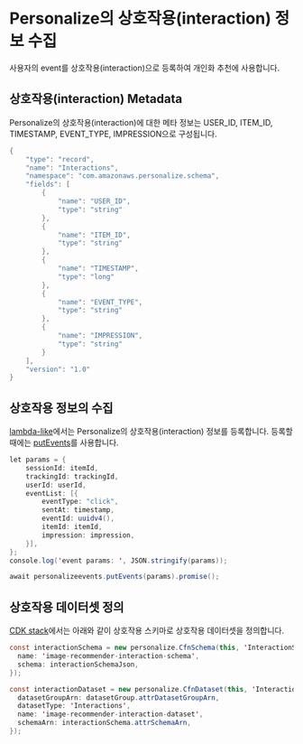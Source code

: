 # Personalize의 상호작용(interaction) 정보 수집

사용자의 event를 상호작용(interaction)으로 등록하여 개인화 추천에 사용합니다.

## 상호작용(interaction) Metadata

Personalize의 상호작용(interaction)에 대한 메타 정보는 USER_ID, ITEM_ID, TIMESTAMP, EVENT_TYPE, IMPRESSION으로 구성됩니다. 

```java
{
    "type": "record",
    "name": "Interactions",
    "namespace": "com.amazonaws.personalize.schema",
    "fields": [
        {
            "name": "USER_ID",
            "type": "string"
        },
        {
            "name": "ITEM_ID",
            "type": "string"
        },
        {
            "name": "TIMESTAMP",
            "type": "long"
        },
        { 
            "name": "EVENT_TYPE",
            "type": "string"
        },
        {
            "name": "IMPRESSION",
            "type": "string"
        }
    ],
    "version": "1.0"
}
```

## 상호작용 정보의 수집

[lambda-like](./lambda-like/index.js)에서는 Personalize의 상호작용(interaction) 정보를 등록합니다. 등록할때에는 [putEvents](https://docs.aws.amazon.com/personalize/latest/dg/API_UBS_PutEvents.html)를 사용합니다. 

```java
let params = {            
    sessionId: itemId,
    trackingId: trackingId,
    userId: userId,
    eventList: [{
        eventType: "click", 
        sentAt: timestamp,
        eventId: uuidv4(),
        itemId: itemId,
        impression: impression, 
    }],
};
console.log('event params: ', JSON.stringify(params));

await personalizeevents.putEvents(params).promise();
```

## 상호작용 데이터셋 정의

[CDK stack](./cdk-image-recommender/lib/cdk-image-recommender-stack.ts)에서는 아래와 같이 상호작용 스키마로 상호작용 데이터셋을 정의합니다.

```java
const interactionSchema = new personalize.CfnSchema(this, 'InteractionSchema', {
  name: 'image-recommender-interaction-schema',
  schema: interactionSchemaJson,
});

const interactionDataset = new personalize.CfnDataset(this, 'InteractionDataset', {
  datasetGroupArn: datasetGroup.attrDatasetGroupArn,
  datasetType: 'Interactions',
  name: 'image-recommender-interaction-dataset',
  schemaArn: interactionSchema.attrSchemaArn,
});
```
